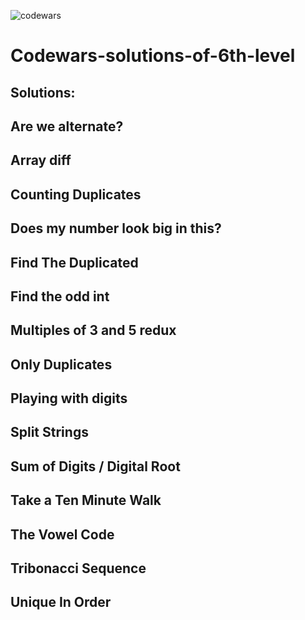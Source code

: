 ![codewars](https://user-images.githubusercontent.com/68942106/93658163-f4550780-f9ed-11ea-96b6-c7cf7910de62.png)


# Codewars-solutions-of-6th-level
## Solutions:

## Are we alternate?
## Array diff
## Counting Duplicates
## Does my number look big in this?
## Find The Duplicated
## Find the odd int
## Multiples of 3 and 5 redux
## Only Duplicates
## Playing with digits
## Split Strings
## Sum of Digits / Digital Root
## Take a Ten Minute Walk
## The Vowel Code
## Tribonacci Sequence
## Unique In Order
